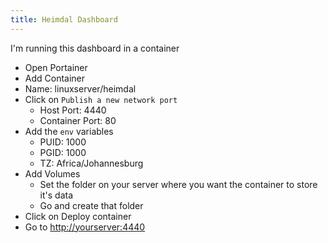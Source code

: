 ```yaml
---
title: Heimdal Dashboard
---
```

<script type="text/javascript">(function(w,s){var e=document.createElement("script");e.type="text/javascript";e.async=true;e.src="https://cdn.pagesense.io/js/webally/f2527eebee974243853bcd47b32631f4.js";var x=document.getElementsByTagName("script")[0];x.parentNode.insertBefore(e,x);})(window,"script");</script>

I'm running this dashboard in a container

- Open Portainer
- Add Container
- Name: linuxserver/heimdal
- Click on `Publish a new network port`
  - Host Port: 4440
  - Container Port: 80
- Add the `env` variables
  - PUID: 1000
  - PGID: 1000
  - TZ: Africa/Johannesburg
- Add Volumes
  - Set the folder on your server where you want the container to store it's data
  - Go and create that folder
- Click on Deploy container  
- Go to [http://yourserver:4440](http://yourserver:4440)
